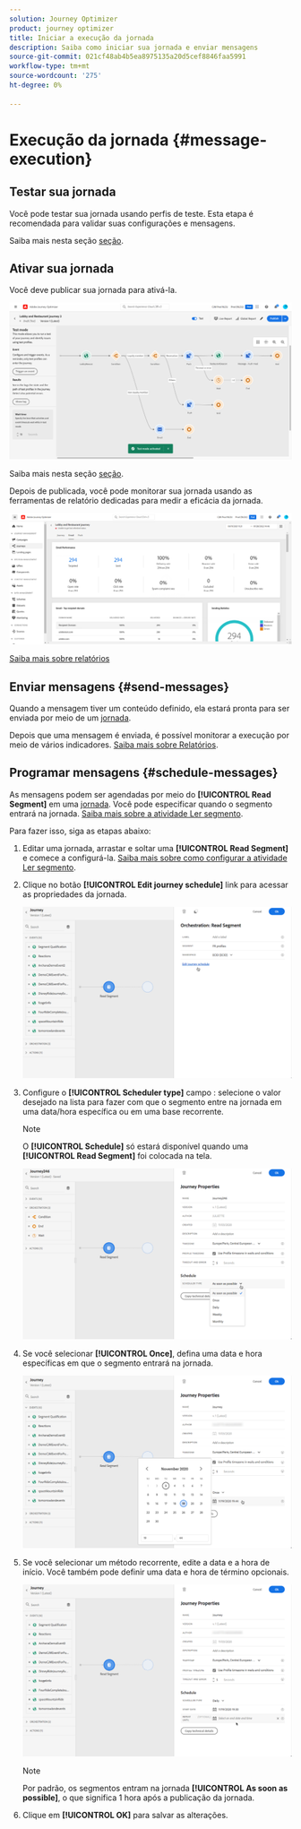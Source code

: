 ```yaml
---
solution: Journey Optimizer
product: journey optimizer
title: Iniciar a execução da jornada
description: Saiba como iniciar sua jornada e enviar mensagens
source-git-commit: 021cf48ab4b5ea8975135a20d5cef8846faa5991
workflow-type: tm+mt
source-wordcount: '275'
ht-degree: 0%

---
```



# Execução da jornada {#message-execution}

## Testar sua jornada

Você pode testar sua jornada usando perfis de teste. Esta etapa é recomendada para validar suas configurações e mensagens.

Saiba mais nesta seção [seção](testing-the-journey.md).

## Ativar sua jornada

Você deve publicar sua jornada para ativá-la.

![](assets/jo-journeyuc2_32bis.png)

Saiba mais nesta seção [seção](publishing-the-journey.md).


Depois de publicada, você pode monitorar sua jornada usando as ferramentas de relatório dedicadas para medir a eficácia da jornada.

![](assets/jo-dynamic_report_journey_12.png)

[Saiba mais sobre relatórios](../reports/live-report.md)

## Enviar mensagens {#send-messages}

Quando a mensagem tiver um conteúdo definido, ela estará pronta para ser enviada por meio de um [jornada](journey.md).

Depois que uma mensagem é enviada, é possível monitorar a execução por meio de vários indicadores. [Saiba mais sobre Relatórios](../global-report.md).

## Programar mensagens {#schedule-messages}

As mensagens podem ser agendadas por meio do **[!UICONTROL Read Segment]** em uma [jornada](journey.md). Você pode especificar quando o segmento entrará na jornada. [Saiba mais sobre a atividade Ler segmento](read-segment.md).

Para fazer isso, siga as etapas abaixo:

1. Editar uma jornada, arrastar e soltar uma **[!UICONTROL Read Segment]** e comece a configurá-la. [Saiba mais sobre como configurar a atividade Ler segmento](read-segment.md#configuring-segment-trigger-activity).

1. Clique no botão **[!UICONTROL Edit journey schedule]** link para acessar as propriedades da jornada.

   ![](assets/message-read-segment-schedule.png)

1. Configure o **[!UICONTROL Scheduler type]** campo : selecione o valor desejado na lista para fazer com que o segmento entre na jornada em uma data/hora específica ou em uma base recorrente.

   >[!NOTE]
   >
   >O **[!UICONTROL Schedule]** só estará disponível quando uma **[!UICONTROL Read Segment]** foi colocada na tela.

   ![](assets/message-read-segment-scheduler.png)

1. Se você selecionar **[!UICONTROL Once]**, defina uma data e hora específicas em que o segmento entrará na jornada.

   ![](assets/message-read-segment-scheduler-once.png)

1. Se você selecionar um método recorrente, edite a data e a hora de início. Você também pode definir uma data e hora de término opcionais.

   ![](assets/message-read-segment-scheduler-daily.png)

   >[!NOTE]
   >
   >Por padrão, os segmentos entram na jornada **[!UICONTROL As soon as possible]**, o que significa 1 hora após a publicação da jornada.

1. Clique em **[!UICONTROL OK]** para salvar as alterações.

<!--Unitary messages that are triggered by an event within a journey cannot be scheduled.-->

